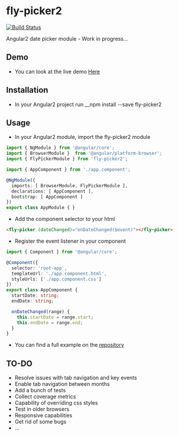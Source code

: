 # fly-picker2

[![Build Status](https://travis-ci.org/guanguer/fly-picker2.svg?branch=master)](https://travis-ci.org/guanguer/fly-picker2)

Angular2 date picker module - Work in progress...

## Demo
* You can look at the live demo [Here](https://guanguer.github.io/fly-picker2)

## Installation
* In your Angular2 project run
__npm install --save fly-picker2

## Usage

* In your Angular2 module, import the fly-picker2 module
```ts
import { NgModule } from '@angular/core';
import { BrowserModule }  from '@angular/platform-browser';
import { FlyPickerModule } from 'fly-picker2';

import { AppComponent } from './app.component';

@NgModule({
  imports: [ BrowserModule, FlyPickerModule ],
  declarations: [ AppComponent ],
  bootstrap: [ AppComponent ]
})
export class AppModule { }
```

* Add the component selector to your html
```html
<fly-picker (dateChanged)="onDateChanged($event)"></fly-picker>
```

* Register the event listener in your component
```ts
import { Component } from '@angular/core';

@Component({
  selector: 'root-app',
  templateUrl: './app.component.html',
  styleUrls: ['./app.component.css']
})
export class AppComponent { 
  startDate: string;
  endDate: string;

  onDateChanged(range) {
    this.startDate = range.start;
    this.endDate = range.end;
  }
}
```

* You can find a full example on the [repository](https://github.com/guanguer/fly-picker2-demo)

## TO-DO
* Resolve issues with tab navigation and key events
* Enable tab navigation between months
* Add a bunch of tests
* Collect coverage metrics
* Capability of overriding css styles
* Test in older browsers
* Responsive capabilities
* Get rid of some bugs
* ...
